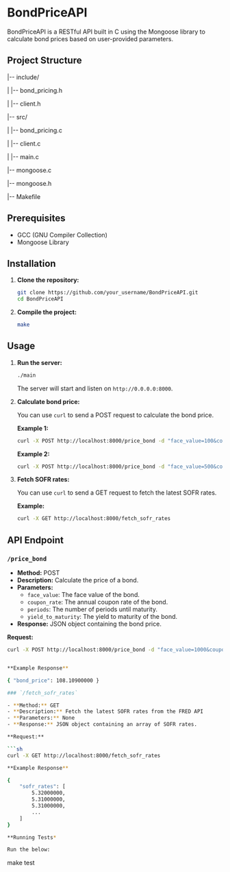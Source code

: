 # BondPriceAPI

BondPriceAPI is a RESTful API built in C using the Mongoose library to calculate bond prices based on user-provided parameters.

## Project Structure

|-- include/

| |-- bond_pricing.h

| |-- client.h

|-- src/

| |-- bond_pricing.c

| |-- client.c

| |-- main.c

|-- mongoose.c

|-- mongoose.h

|-- Makefile



## Prerequisites

- GCC (GNU Compiler Collection)
- Mongoose Library

## Installation

1. **Clone the repository:**
    ```sh
    git clone https://github.com/your_username/BondPriceAPI.git
    cd BondPriceAPI
    ```

2. **Compile the project:**
    ```sh
    make
    ```

## Usage

1. **Run the server:**
    ```sh
    ./main
    ```

    The server will start and listen on `http://0.0.0.0:8000`.

2. **Calculate bond price:**

    You can use `curl` to send a POST request to calculate the bond price.

    **Example 1:**
    ```sh
    curl -X POST http://localhost:8000/price_bond -d "face_value=100&coupon_rate=0.05&periods=10&yield_to_maturity=0.04"
    ```

    **Example 2:**
    ```sh
    curl -X POST http://localhost:8000/price_bond -d "face_value=500&coupon_rate=0.03&periods=5&yield_to_maturity=0.02"
    ```
3. **Fetch SOFR rates:**

    You can use `curl` to send a GET request to fetch the latest SOFR rates.

    **Example:**
    ```sh
    curl -X GET http://localhost:8000/fetch_sofr_rates
    ```

## API Endpoint

### `/price_bond`

- **Method:** POST
- **Description:** Calculate the price of a bond.
- **Parameters:**
  - `face_value`: The face value of the bond.
  - `coupon_rate`: The annual coupon rate of the bond.
  - `periods`: The number of periods until maturity.
  - `yield_to_maturity`: The yield to maturity of the bond.
- **Response:** JSON object containing the bond price.

**Request:**
```sh
curl -X POST http://localhost:8000/price_bond -d "face_value=1000&coupon_rate=0.05&periods=10&yield_to_maturity=0.04"


**Example Response**

{ "bond_price": 108.10900000 }

### `/fetch_sofr_rates`

- **Method:** GET
- **Description:** Fetch the latest SOFR rates from the FRED API
- **Parameters:** None
- **Response:** JSON object containing an array of SOFR rates.

**Request:**

```sh
curl -X GET http://localhost:8000/fetch_sofr_rates

**Example Response**

{
    "sofr_rates": [
        5.32000000,
        5.31000000,
        5.31000000,
        ...
    ]
}

**Running Tests*

Run the below:

```
make test
```

